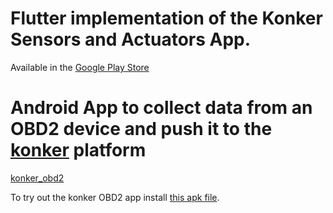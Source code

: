 # Flutter implementation of the Konker Sensors and Actuators App.
Available in the [Google Play Store](https://play.google.com/store/apps/details?id=com.konker.konkersensors)

# Android App to collect data from an OBD2 device and push it to the [konker](http://konkerlabs.com) platform
[konker_obd2](./konker_obd2)

To try out the konker OBD2 app install [this apk file](./konker_obd2/app-debug.apk).
